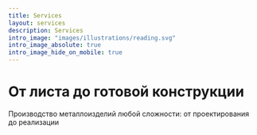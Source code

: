 ```yaml
---
title: Services
layout: services
description: Services
intro_image: "images/illustrations/reading.svg"
intro_image_absolute: true
intro_image_hide_on_mobile: true
---
```


# От листа до готовой конструкции

Производство металлоизделий любой сложности: от проектирования до реализации

